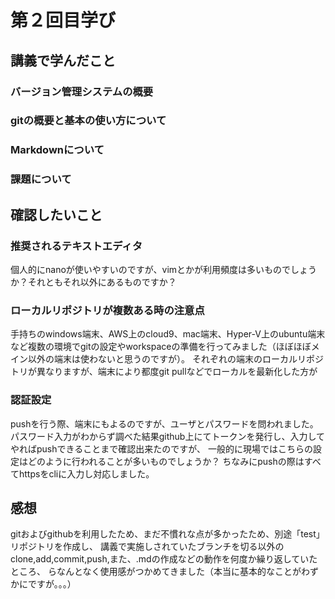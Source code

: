 # 第２回目学び
## 講義で学んだこと
### バージョン管理システムの概要
### gitの概要と基本の使い方について
### Markdownについて
### 課題について

## 確認したいこと
### 推奨されるテキストエディタ
個人的にnanoが使いやすいのですが、vimとかが利用頻度は多いものでしょうか？それともそれ以外にあるものですか？
### ローカルリポジトリが複数ある時の注意点
手持ちのwindows端末、AWS上のcloud9、mac端末、Hyper-V上のubuntu端末など複数の環境でgitの設定やworkspaceの準備を行ってみました（ほぼほぼメイン以外の端末は使わないと思うのですが）。
それぞれの端末のローカルリポジトリが異なりますが、端末により都度git pullなどでローカルを最新化した方が
### 認証設定
pushを行う際、端末にもよるのですが、ユーザとパスワードを問われました。
パスワード入力がわからず調べた結果github上にてトークンを発行し、入力してやればpushできることまで確認出来たのですが、
一般的に現場ではこちらの設定はどのように行われることが多いものでしょうか？
ちなみにpushの際はすべてhttpsをcliに入力し対応しました。

## 感想
gitおよびgithubを利用したため、まだ不慣れな点が多かったため、別途「test」リポジトリを作成し、
講義で実施しされていたブランチを切る以外のclone,add,commit,push,また、.mdの作成などの動作を何度か繰り返していたところ、
らなんとなく使用感がつかめてきました（本当に基本的なことがわずかにですが。。。）

